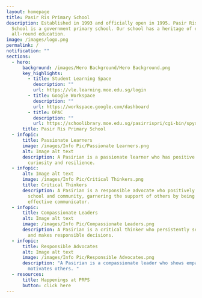 ```yaml
---
layout: homepage
title: Pasir Ris Primary School
description: Established in 1993 and officially open in 1995. Pasir Ris Primary
  School is a government primary school. Our school has a heritage of excellent
  all-round education.
image: /images/logo.png
permalink: /
notification: ""
sections:
  - hero:
      background: /images/Hero Background/Hero Background.png
      key_highlights:
        - title: Student Learning Space
          description: ""
          url: https://vle.learning.moe.edu.sg/login
        - title: Google Workspace
          description: ""
          url: https://workspace.google.com/dashboard
        - title: OPAC
          description: ""
          url: https://schoolibrary.moe.edu.sg/pasirrispri/cgi-bin/spydus.exe/MSGTRN/WPAC/HOME
      title: Pasir Ris Primary School
  - infopic:
      title: Passionate Learners
      image: /images/Info Pic/Passionate Learners.png
      alt: Image alt text
      description: A Pasirian is a passionate learner who has positive self-esteem,
        curiosity and resilience.
  - infopic:
      alt: Image alt text
      image: /images/Info Pic/Critical Thinkers.png
      title: Critical Thinkers
      description: A Pasirian is a responsible advocate who positively influences the
        school and community, garnering the support of others by being an
        effective communicator.
  - infopic:
      title: Compassionate Leaders
      alt: Image alt text
      image: /images/Info Pic/Compassionate Leaders.png
      description: A Pasirian is a critical thinker who persistently seeks solutions
        and makes responsible decisions.
  - infopic:
      title: Responsible Advocates
      alt: Image alt text
      image: /images/Info Pic/Responsible Advocates.png
      description: "A Pasirian is a compassionate leader who shows empathy and
        motivates others. "
  - resources:
      title: Happenings at PRPS
      button: click here
---
```

